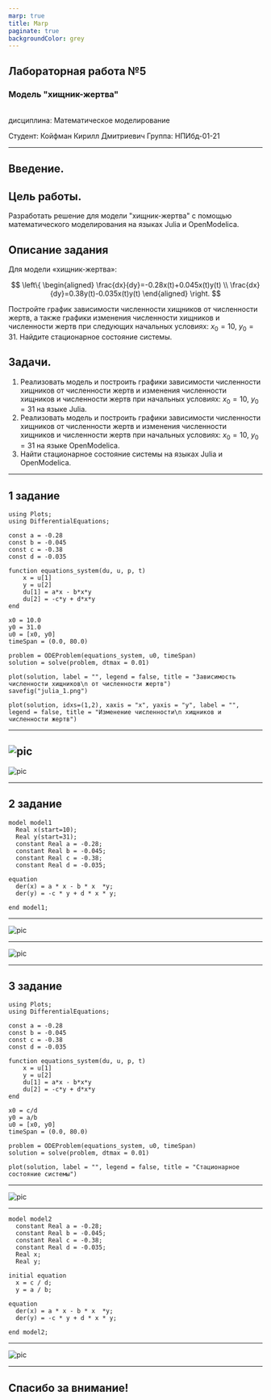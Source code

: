 ```yaml
---
marp: true
title: Marp
paginate: true
backgroundColor: grey
---
```


## Лабораторная работа №5
### Модель "хищник-жертва"
<br/>
дисциплина:  Математическое моделирование

Студент: Койфман Кирилл Дмитриевич
Группа: НПИбд-01-21

---

## Введение.
## Цель работы.
Разработать решение для модели "хищник-жертва" с помощью математического моделирования на языках Julia и OpenModelica.

## Описание задания
Для модели «хищник-жертва»:

$$
\left\{
\begin{aligned}
    \frac{dx}{dy}=-0.28x(t)+0.045x(t)y(t) \\
    \frac{dx}{dy}=0.38y(t)-0.035x(t)y(t)
\end{aligned}
\right.
$$

Постройте график зависимости численности хищников от численности жертв, 
а также графики изменения численности хищников и численности жертв при 
следующих начальных условиях: $x_0=10$, $y_0=31$. Найдите стационарное 
состояние системы.

## Задачи.
1. Реализовать модель и построить графики зависимости численности хищников от численности жертв и изменения численности хищников и численности жертв при начальных условиях: $x_0=10$, $y_0=31$ на языке Julia. 
2. Реализовать модель и построить графики зависимости численности хищников от численности жертв и изменения численности хищников и численности жертв при начальных условиях: $x_0=10$, $y_0=31$ на языке OpenModelica. 
3. Найти стационарное состояние системы на языках Julia и OpenModelica.

---
## 1 задание
```
using Plots;
using DifferentialEquations;

const a = -0.28
const b = -0.045
const c = -0.38
const d = -0.035

function equations_system(du, u, p, t)
    x = u[1]
    y = u[2]
    du[1] = a*x - b*x*y
    du[2] = -c*y + d*x*y
end

x0 = 10.0
y0 = 31.0
u0 = [x0, y0]
timeSpan = (0.0, 80.0)

problem = ODEProblem(equations_system, u0, timeSpan)
solution = solve(problem, dtmax = 0.01)

plot(solution, label = "", legend = false, title = "Зависимость численности хищников\n от численности жертв")
savefig("julia_1.png")

plot(solution, idxs=(1,2), xaxis = "x", yaxis = "y", label = "", legend = false, title = "Изменение численности\n хищников и численности жертв")
```
---

![pic](https://raw.githubusercontent.com/KirillKoifman/study_2023-2024_mathmod/master/labs/lab5/Screenshots/julia_1.png)
<br/>
---

![pic](https://raw.githubusercontent.com/KirillKoifman/study_2023-2024_mathmod/master/labs/lab5/Screenshots/julia_2.png)
<br/>

---
## 2 задание
```
model model1
  Real x(start=10);
  Real y(start=31);
  constant Real a = -0.28;
  constant Real b = -0.045;
  constant Real c = -0.38;
  constant Real d = -0.035;

equation
  der(x) = a * x - b * x  *y;
  der(y) = -c * y + d * x * y;

end model1;
```
---

![pic](https://raw.githubusercontent.com/KirillKoifman/study_2023-2024_mathmod/master/labs/lab5/Screenshots/om_1.png)
<br/>

---

![pic](https://raw.githubusercontent.com/KirillKoifman/study_2023-2024_mathmod/master/labs/lab5/Screenshots/om_2.png)
<br/>

---
## 3 задание
```
using Plots;
using DifferentialEquations;

const a = -0.28
const b = -0.045
const c = -0.38
const d = -0.035

function equations_system(du, u, p, t)
    x = u[1]
    y = u[2]
    du[1] = a*x - b*x*y
    du[2] = -c*y + d*x*y
end

x0 = c/d
y0 = a/b
u0 = [x0, y0]
timeSpan = (0.0, 80.0)

problem = ODEProblem(equations_system, u0, timeSpan)
solution = solve(problem, dtmax = 0.01)

plot(solution, label = "", legend = false, title = "Стационарное состояние системы")
```
---

![pic](https://raw.githubusercontent.com/KirillKoifman/study_2023-2024_mathmod/master/labs/lab5/Screenshots/julia_3.png)
<br/>

---

```
model model2
  constant Real a = -0.28;
  constant Real b = -0.045;
  constant Real c = -0.38;
  constant Real d = -0.035;
  Real x;
  Real y;
  
initial equation
  x = c / d;
  y = a / b;

equation
  der(x) = a * x - b * x  *y;
  der(y) = -c * y + d * x * y;

end model2;
```

---

![pic](https://raw.githubusercontent.com/KirillKoifman/study_2023-2024_mathmod/master/labs/lab5/Screenshots/om_3.png)
<br/>

---
##
Спасибо за внимание!
---